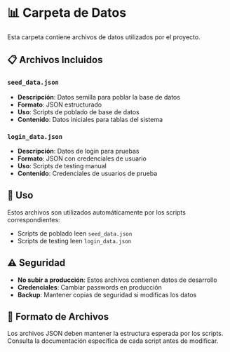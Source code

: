 # 📊 Carpeta de Datos

Esta carpeta contiene archivos de datos utilizados por el proyecto.

## 📋 Archivos Incluidos

### `seed_data.json`
- **Descripción**: Datos semilla para poblar la base de datos
- **Formato**: JSON estructurado
- **Uso**: Scripts de poblado de base de datos
- **Contenido**: Datos iniciales para tablas del sistema

### `login_data.json`
- **Descripción**: Datos de login para pruebas
- **Formato**: JSON con credenciales de usuario
- **Uso**: Scripts de testing manual
- **Contenido**: Credenciales de usuarios de prueba

## 🚀 Uso

Estos archivos son utilizados automáticamente por los scripts correspondientes:
- Scripts de poblado leen `seed_data.json`
- Scripts de testing leen `login_data.json`

## ⚠️ Seguridad

- **No subir a producción**: Estos archivos contienen datos de desarrollo
- **Credenciales**: Cambiar passwords en producción
- **Backup**: Mantener copias de seguridad si modificas los datos

## 📝 Formato de Archivos

Los archivos JSON deben mantener la estructura esperada por los scripts. Consulta la documentación específica de cada script antes de modificar.

